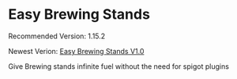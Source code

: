 # Easy Brewing Stands
Recommended Version: 1.15.2

Newest Verion: [Easy Brewing Stands V1.0](https://github.com/WaifuBeforeLaifu/Datapacks/raw/master/Easy%20Brewing%20Stand/Easy%20Brewing%20Stands%20V1.0.zip)

Give Brewing stands infinite fuel without the need for spigot plugins
